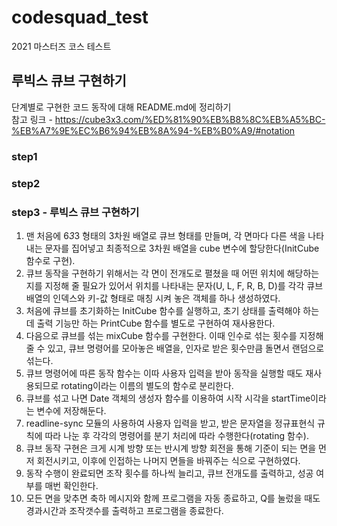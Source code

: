 # codesquad_test
2021 마스터즈 코스 테스트  
## 루빅스 큐브 구현하기  
단계별로 구현한 코드 동작에 대해 README.md에 정리하기  
참고 링크 - 
https://cube3x3.com/%ED%81%90%EB%B8%8C%EB%A5%BC-%EB%A7%9E%EC%B6%94%EB%8A%94-%EB%B0%A9/#notation
### step1  
### step2
### step3 - 루빅스 큐브 구현하기
1. 맨 처음에 6*3*3 형태의 3차원 배열로 큐브 형태를 만들며, 각 면마다 다른 색을 나타내는 문자를 집어넣고 최종적으로 3차원 배열을 cube 변수에 할당한다(InitCube 함수로 구현).
2. 큐브 동작을 구현하기 위해서는 각 면이 전개도로 펼쳤을 때 어떤 위치에 해당하는지를 지정해 줄 필요가 있어서 위치를 나타내는 문자(U, L, F, R, B, D)를 각각 큐브 배열의 인덱스와 키-값 형태로 매칭 시켜 놓은 객체를 하나 생성하였다.
3. 처음에 큐브를 초기화하는 InitCube 함수를 실행하고, 초기 상태를 출력해야 하는데 출력 기능만 하는 PrintCube 함수를 별도로 구현하여 재사용한다.
4. 다음으로 큐브를 섞는 mixCube 함수를 구현한다. 이때 인수로 섞는 횟수를 지정해줄 수 있고, 큐브 명령어를 모아놓은 배열을, 인자로 받은 횟수만큼 돌면서 랜덤으로 섞는다.
5. 큐브 명령어에 따른 동작 함수는 이따 사용자 입력을 받아 동작을 실행할 때도 재사용되므로 rotating이라는 이름의 별도의 함수로 분리한다.
6. 큐브를 섞고 나면 Date 객체의 생성자 함수를 이용하여 시작 시각을 startTime이라는 변수에 저장해둔다.
7. readline-sync 모듈의 사용하여 사용자 입력을 받고, 받은 문자열을 정규표현식 규칙에 따라 나눈 후 각각의 명령어를 분기 처리에 따라 수행한다(rotating 함수).
8. 큐브 동작 구현은 크게 시계 방향 또는 반시계 방향 회전을 통해 기준이 되는 면을 먼저 회전시키고, 이후에 인접하는 나머지 면들을 바꿔주는 식으로 구현하였다.
9. 동작 수행이 완료되면 조작 횟수를 하나씩 늘리고, 큐브 전개도를 출력하고, 성공 여부를 매번 확인한다.
10. 모든 면을 맞추면 축하 메시지와 함께 프로그램을 자동 종료하고, Q를 눌렀을 때도 경과시간과 조작갯수를 출력하고 프로그램을 종료한다.


